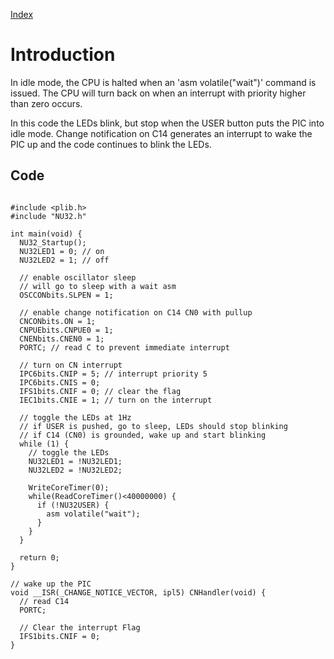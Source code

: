 [Index](Index.md)

# Introduction #

In idle mode, the CPU is halted when an 'asm volatile("wait")' command is issued. The CPU will turn back on when an interrupt with priority higher than zero occurs.

In this code the LEDs blink, but stop when the USER button puts the PIC into idle mode. Change notification on C14 generates an interrupt to wake the PIC up and the code continues to blink the LEDs.

## Code ##
```

#include <plib.h>
#include "NU32.h"

int main(void) {
  NU32_Startup();
  NU32LED1 = 0; // on
  NU32LED2 = 1; // off

  // enable oscillator sleep
  // will go to sleep with a wait asm
  OSCCONbits.SLPEN = 1;

  // enable change notification on C14 CN0 with pullup
  CNCONbits.ON = 1;
  CNPUEbits.CNPUE0 = 1;
  CNENbits.CNEN0 = 1;
  PORTC; // read C to prevent immediate interrupt

  // turn on CN interrupt
  IPC6bits.CNIP = 5; // interrupt priority 5
  IPC6bits.CNIS = 0;
  IFS1bits.CNIF = 0; // clear the flag
  IEC1bits.CNIE = 1; // turn on the interrupt

  // toggle the LEDs at 1Hz
  // if USER is pushed, go to sleep, LEDs should stop blinking
  // if C14 (CN0) is grounded, wake up and start blinking
  while (1) {
    // toggle the LEDs
    NU32LED1 = !NU32LED1;
    NU32LED2 = !NU32LED2;

    WriteCoreTimer(0);
    while(ReadCoreTimer()<40000000) {
      if (!NU32USER) {
        asm volatile("wait");
      }
    }
  }

  return 0;
}

// wake up the PIC
void __ISR(_CHANGE_NOTICE_VECTOR, ipl5) CNHandler(void) {
  // read C14
  PORTC;

  // Clear the interrupt Flag
  IFS1bits.CNIF = 0;
}

```